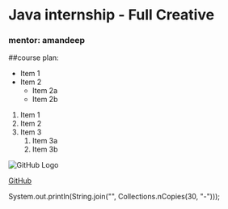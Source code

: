 # Java internship - Full Creative

### mentor: amandeep

##course plan:
   
* Item 1
* Item 2
  * Item 2a
  * Item 2b
  
1. Item 1
1. Item 2
1. Item 3
   1. Item 3a
   1. Item 3b  
   
![GitHub Logo](/images/logo.png)

[GitHub](http://github.com)


System.out.println(String.join("", Collections.nCopies(30, "-")));
